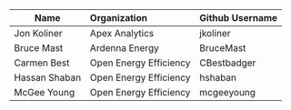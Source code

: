| Name          | Organization           | Github Username  |
| ------------- |:----------------------|:----------------|
|Jon Koliner|Apex Analytics|jkoliner|
|Bruce Mast|Ardenna Energy|BruceMast|
|Carmen Best|Open Energy Efficiency|CBestbadger|
|Hassan Shaban|Open Energy Efficiency|hshaban|
|McGee Young|Open Energy Efficiency|mcgeeyoung|
